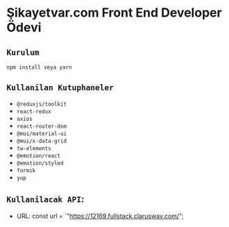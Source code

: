 # Şikayetvar.com Front End Developer Ödevi

## `Kurulum`

```
npm install veya yarn
```

## `Kullanilan Kutuphaneler`

- `@reduxjs/toolkit`
- `react-redux`
- `axios`
- `react-router-dom`
- `@mui/material-ui`
- `@mui/x-data-grid`
- `tw-elements`
- `@emotion/react`
- `@emotion/styled`
- `formik`
- `yup`

## `Kullanilacak API`:


- URL:
  const url = `"https://12169.fullstack.clarusway.com/";

